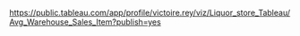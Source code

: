 https://public.tableau.com/app/profile/victoire.rey/viz/Liquor_store_Tableau/Avg_Warehouse_Sales_Item?publish=yes
